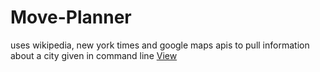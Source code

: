# Move-Planner
uses wikipedia, new york times and google maps apis to pull information about a city given in command line
<a href="https://ark20.github.io/MovePlanner/">View</a>
